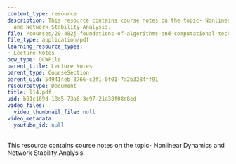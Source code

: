 ```yaml
---
content_type: resource
description: This resource contains course notes on the topic- Nonlinear Dynamics
  and Network Stability Analysis.
file: /courses/20-482j-foundations-of-algorithms-and-computational-techniques-in-systems-biology-spring-2006/b81c169d18d573a63c9721a38f08d8ed_l14.pdf
file_type: application/pdf
learning_resource_types:
- Lecture Notes
ocw_type: OCWFile
parent_title: Lecture Notes
parent_type: CourseSection
parent_uid: 549414eb-3766-c2f1-0f01-7a2b3284ff91
resourcetype: Document
title: l14.pdf
uid: b81c169d-18d5-73a6-3c97-21a38f08d8ed
video_files:
  video_thumbnail_file: null
video_metadata:
  youtube_id: null
---
```

This resource contains course notes on the topic- Nonlinear Dynamics and Network Stability Analysis.

